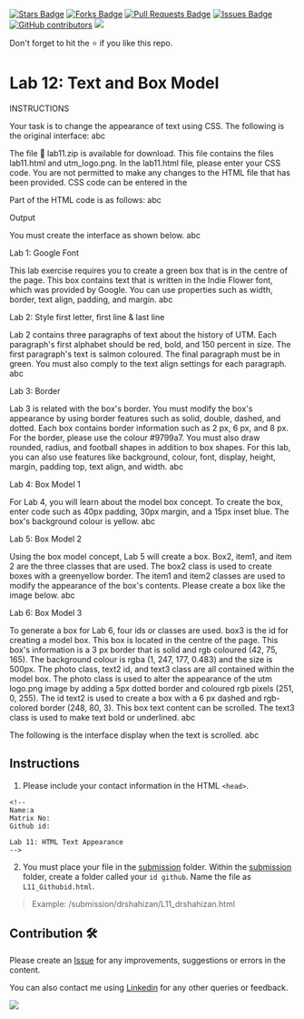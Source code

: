<a href="https://github.com/drshahizan/learn-php/stargazers"><img src="https://img.shields.io/github/stars/drshahizan/learn-php" alt="Stars Badge"/></a>
<a href="https://github.com/drshahizan/learn-php/network/members"><img src="https://img.shields.io/github/forks/drshahizan/learn-php" alt="Forks Badge"/></a>
<a href="https://github.com/drshahizan/learn-php/pulls"><img src="https://img.shields.io/github/issues-pr/drshahizan/learn-php" alt="Pull Requests Badge"/></a>
<a href="https://github.com/drshahizan/learn-php/issues"><img src="https://img.shields.io/github/issues/drshahizan/learn-php" alt="Issues Badge"/></a>
<a href="https://github.com/drshahizan/learn-php/graphs/contributors"><img alt="GitHub contributors" src="https://img.shields.io/github/contributors/drshahizan/learn-php?color=2b9348"></a>
![](https://visitor-badge.glitch.me/badge?page_id=drshahizan/learn-php)

Don't forget to hit the :star: if you like this repo.

# Lab 12: Text and Box Model

INSTRUCTIONS

Your task is to change the appearance of text using CSS. The following is the original interface:
abc

The file 💾 lab11.zip is available for download. This file contains the files lab11.html and utm_logo.png. In the lab11.html file, please enter your CSS code. You are not permitted to make any changes to the HTML file that has been provided. CSS code can be entered in the <style> tag: 
<style>
/* your css */
</style>

Part of the HTML code is as follows:
abc

Output

You must create the interface as shown below.
abc

Lab 1: Google Font

This lab exercise requires you to create a green box that is in the centre of the page.
This box contains text that is written in the Indie Flower font, which was provided by Google.
You can use properties such as width, border, text align, padding, and margin.
abc

Lab 2: Style first letter, first line & last line

Lab 2 contains three paragraphs of text about the history of UTM.
Each paragraph's first alphabet should be red, bold, and 150 percent in size.
The first paragraph's text is salmon coloured.
The final paragraph must be in green.
You must also comply to the text align settings for each paragraph.
abc

Lab 3: Border

Lab 3 is related with the box's border.
You must modify the box's appearance by using border features such as solid, double, dashed, and dotted.
Each box contains border information such as 2 px, 6 px, and 8 px. For the border, please use the colour #9799a7.
You must also draw rounded, radius, and football shapes in addition to box shapes.
For this lab, you can also use features like background, colour, font, display, height, margin, padding top, text align, and width.
abc

Lab 4: Box Model 1

For Lab 4, you will learn about the model box concept.
To create the box, enter code such as 40px padding, 30px margin, and a 15px inset blue.
The box's background colour is yellow.
abc

Lab 5: Box Model 2

Using the box model concept, Lab 5 will create a box.
Box2, item1, and item 2 are the three classes that are used.
The box2 class is used to create boxes with a greenyellow border.
The item1 and item2 classes are used to modify the appearance of the box's contents.
Please create a box like the image below.
abc

Lab 6: Box Model 3

To generate a box for Lab 6, four ids or classes are used.
box3 is the id for creating a model box. This box is located in the centre of the page. This box's information is a 3 px border that is solid and rgb coloured (42, 75, 165). The background colour is rgba (1, 247, 177, 0.483) and the size is 500px.
The photo class, text2 id, and text3 class are all contained within the model box. The photo class is used to alter the appearance of the utm logo.png image by adding a 5px dotted border and coloured rgb pixels (251, 0, 255).
The id text2 is used to create a box with a 6 px dashed and rgb-colored border (248, 80, 3). This box text content can be scrolled.
The text3 class is used to make text bold or underlined.
abc

The following is the interface display when the text is scrolled.
abc

## Instructions

1. Please include your contact information in the HTML `<head>`.

``` 
<!--
Name:a
Matrix No:
Github id:

Lab 11: HTML Text Appearance
-->
```
2. You must place your file in the [submission](./submission) folder. Within the [submission](./submission) folder, create a folder called your `id github`. Name the file as `L11_Githubid.html`.
  > Example: 
  > /submission/drshahizan/L11_drshahizan.html

## Contribution 🛠️
Please create an [Issue](https://github.com/drshahizan/learn-php/issues) for any improvements, suggestions or errors in the content.

You can also contact me using [Linkedin](https://www.linkedin.com/in/drshahizan/) for any other queries or feedback.

![](https://visitor-badge.glitch.me/badge?page_id=drshahizan)

